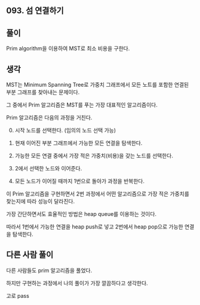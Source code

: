 ## 093. 섬 연결하기

## 풀이

Prim algorithm을 이용하여 MST로 최소 비용을 구한다.

## 생각

MST는 Minimum Spanning Tree로 가중치 그래프에서 모든 노트를 포함한 연결된 부분 그래프를 찾아내는 문제이다.

그 중에서 Prim 알고리즘은 MST를 푸는 가장 대표적인 알고리즘이다.

Prim 알고리즘은 다음의 과정을 거친다.

0. 시작 노드를 선택한다. (임의의 노드 선택 가능)

1. 현재 이어진 부분 그래프에서 가능한 모든 연결을 탐색한다.

2. 가능한 모든 연결 중에서 가장 적은 가중치(비용)을 갖는 노드를 선택한다.

3. 2에서 선택한 노드와 이어준다.

4. 모든 노드가 이어질 때까지 1번으로 돌아가 과정을 반복한다.

이 Prim 알고리즘을 구현하면서 2번 과정에서 어떤 알고리즘으로 가장 적은 가중치를 찾는지에 따라 성능이 달라진다.

가장 간단하면서도 효율적인 방법은 heap queue를 이용하는 것이다.

따라서 1번에서 가능한 연결을 heap push로 넣고 2번에서 heap pop으로 가능한 연결을 탐색한다.


## 다른 사람 풀이
다른 사람들도 prim 알고리즘을 풀었다.

하지만 구현하는 과정에서 나의 풀이가 가장 깔끔하다고 생각한다.

고로 pass
```

```
